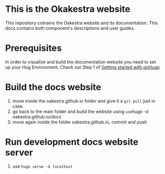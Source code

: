 # This is the Okakestra website 

This repository cotnains the Oakestra website and its documentation. This docs contains both component's descriptions and user guides.

# Prerequisites

In order to visualize and build the documentation website you need to set up your Hug Environment. 
Check out Step 1 of [Getting started with goHugo](https://gohugo.io/getting-started/quick-start/)

# Build the docs website

1. move inside the oakestra.github.io folder and give it a `git pull` just in case. 
2. go back to the main folder and build the website using ` use `hugo -d oakestra.github.io/docs`
3. move again inside the folder oakestra.github.io, commit and push

# Run development docs website server

1. use `hugo serve -b localhost`

